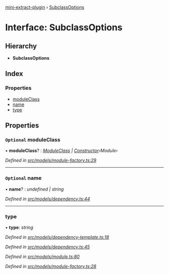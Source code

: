 [mini-extract-plugin](../README.md) › [SubclassOptions](subclassoptions.md)

# Interface: SubclassOptions

## Hierarchy

* **SubclassOptions**

## Index

### Properties

* [moduleClass](subclassoptions.md#optional-moduleclass)
* [name](subclassoptions.md#optional-name)
* [type](subclassoptions.md#type)

## Properties

### `Optional` moduleClass

• **moduleClass**? : *[ModuleClass](../README.md#moduleclass) | [Constructor](../README.md#constructor)‹Module›*

*Defined in [src/models/module-factory.ts:29](https://github.com/JuroOravec/mini-extract-plugin/blob/9e394f3/src/models/module-factory.ts#L29)*

___

### `Optional` name

• **name**? : *undefined | string*

*Defined in [src/models/dependency.ts:44](https://github.com/JuroOravec/mini-extract-plugin/blob/9e394f3/src/models/dependency.ts#L44)*

___

###  type

• **type**: *string*

*Defined in [src/models/dependency-template.ts:18](https://github.com/JuroOravec/mini-extract-plugin/blob/9e394f3/src/models/dependency-template.ts#L18)*

*Defined in [src/models/dependency.ts:45](https://github.com/JuroOravec/mini-extract-plugin/blob/9e394f3/src/models/dependency.ts#L45)*

*Defined in [src/models/module.ts:80](https://github.com/JuroOravec/mini-extract-plugin/blob/9e394f3/src/models/module.ts#L80)*

*Defined in [src/models/module-factory.ts:28](https://github.com/JuroOravec/mini-extract-plugin/blob/9e394f3/src/models/module-factory.ts#L28)*
